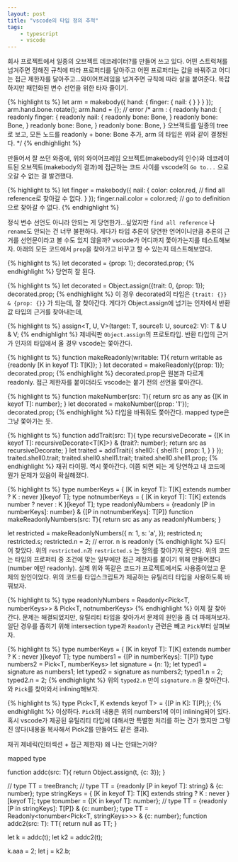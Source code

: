 ```yaml
---
layout: post
title: "vscode의 타입 정의 추적"
tags: 
    - typescript 
    - vscode
---
```


회사 프로젝트에서 일종의 오브젝트 데코레이터?를 만들어 쓰고 있다. 어떤 스트럭쳐를 넘겨주면 정해진 규칙에 따라 프로퍼티를 달아주고 어떤 프로퍼티는 값을 바꿔주고 어디는 접근 제한자를 달아주고...와이어프레임을 넘겨주면 규칙에 따라 살을 붙여준다. 복잡하지만 패턴화된 변수 선언을 위한 타자 줄이기.

{% highlight ts %}
let arm = makebody({
    hand: {
        finger: {
            nail: {
            }
        }
    }
});
arm.hand.bone.rotate();
arm.hand = {};  // error
/*
arm : {
    readonly hand: {
        readonly finger: {
            readonly nail: {
                readonly bone: Bone,
            }
            readonly bone: Bone,
        }
        readonly bone: Bone,
    }
    readonly bone: Bone,
}
오브젝트를 일종의 tree로 보고, 
모든 노드를 readonly + bone: Bone 추가,
arm 의 타입은 위와 같이 결정된다.
*/
{% endhighlight %}

만들어서 잘 쓰던 와중에, 위의 와이어프레임 오브젝트(makebody의 인수)와 데코레이트된 오브젝트(makebody의 결과)에 접근하는 코드 사이를 vscode의 `Go to...` 으로 오갈 수 없는 걸 발견했다. 

{% highlight ts %}
let finger = makebody({
    nail: {
        color: color.red,   // find all reference로 찾아갈 수 없다.
    }
});
finger.nail.color = color.red;  // go to definition으로 찾아갈 수 없다.
{% endhighlight %}

정식 변수 선언도 아니라 안되는 게 당연한가...싶었지만 `find all reference` 나 `rename`도 안되는 건 너무 불편하다. 게다가 타입 추론이 당연한 언어이니만큼 추론의 근거를 선언문이라고 볼 수도 있지 않을까? vscode가 어디까지 쫓아가는지를 테스트해보자. 아래의 모든 코드에서 `prop`을 찾아가고 바꾸고 할 수 있는지 테스트해보았다.

{% highlight ts %}
let decorated = {prop: 1};
decorated.prop;
{% endhighlight %}
당연히 잘 된다.

{% highlight ts %}
let decorated = Object.assign({trait: 0, {prop: 1});
decorated.prop;
{% endhighlight %}
이 경우 decorated의 타입은 `{trait: {}} & {prop: {}}` 가 되는데, 잘 찾아간다. 게다가 Object.assign에 넘기는 인자에서 반환값 타입의 근거를 찾아내는데, 

{% highlight ts %}
assign<T, U, V>(target: T, source1: U, source2: V): T & U & V;
{% endhighlight %}
제네릭판 `Object.assign`의 프로토타입. 반환 타입의 근거가 인자의 타입에서 올 경우 vscode는 쫓아간다.

{% highlight ts %}
function makeReadonly<T>(writable: T){
    return writable as {readonly [K in keyof T]: T[K]};
}
let decorated = makeReadonly({prop: 1});
decorated.prop;
{% endhighlight %}
decorated.prop은 원본과 다르게 readonly. 접근 제한자를 붙이더라도 vscode는 붙기 전의 선언을 쫓아간다. 

{% highlight ts %}
function makeNumber<T>(src: T){
    return src as any as {[K in keyof T]: number};
}
let decorated = makeNumber({prop: '1'});
decorated.prop;
{% endhighlight %}
타입을 바꿔줘도 쫓아간다. mapped type은 그냥 쫓아가는 듯.

{% highlight ts %}
function addTrait<T>(src: T){
    type recursiveDecorate<T> = {[K in keyof T]: recursiveDecorate<T[K]>} & {trait?: number};
    return src as recursiveDecorate<T>;
}
let traited = addTrait({
    shell0: {
        shell1: {
            prop: 1,
        }
    }
});
traited.shell0.trait;
traited.shell0.shell1.trait;
traited.shell0.shell1.prop;
{% endhighlight %}
재귀 타이핑. 역시 쫓아간다. 이쯤 되면 되는 게 당연하고 내 코드에 뭔가 문제가 있음이 확실해졌다.

{% highlight ts %}
type numberKeys<T> = { [K in keyof T]: T[K] extends number ? K : never }[keyof T];
type notnumberKeys<T> = { [K in keyof T]: T[K] extends number ? never : K }[keyof T];
type readonlyNumbers<T> = {readonly [P in numberKeys<T>]: number} & {[P in notnumberKeys<T>]: T[P]}
function makeReadonlyNumbers<T>(src: T){
    return src as any as readonlyNumbers<T>;
}

let restricted = makeReadonlyNumbers({
    n: 1,
    s: 'a',
});
restricted.n;
restricted.s;
restricted.n = 2;   // error. n is readonly
{% endhighlight %}
드디어 찾았다. 위의 `restricted.n`과 `restricted.s` 는 정의를 찾아가지 못한다. 위의 코드는 타입의 프로퍼티 중 조건에 맞는 일부에만 접근 제한자를 붙이기 위해 만들어졌다(number 에만 readonly). 실제 위와 똑같은 코드가 프로젝트에서도 사용중이었고 문제의 원인이었다. 위의 코드를 타입스크립트가 제공하는 유틸리티 타입을 사용하도록 바꿔보자.

{% highlight ts %}
type readonlyNumbers<T> = Readonly<Pick<T, numberKeys<T>>> & Pick<T, notnumberKeys<T>>
{% endhighlight %}
이제 잘 찾아간다. 문제는 해결되었지만, 유틸리티 타입을 찾아가서 문제의 원인을 좀 더 파헤쳐보자. 일단 경우를 좁히기 위해 intersection type과 `Readonly` 관련은 빼고 `Pick`부터 살펴보자.

{% highlight ts %}
type numberKeys<T> = { [K in keyof T]: T[K] extends number ? K : never }[keyof T];
type numbers1<T> = {[P in numberKeys<T>]: T[P]}
type numbers2<T> = Pick<T, numberKeys<T>>
let signature = {n: 1};
let typed1 = signature as numbers1<typeof signature>;
let typed2 = signature as numbers2<typeof signature>;
typed1.n = 2;
typed2.n = 2;
{% endhighlight %}
위의 `typed2.n` 만이 `signature.n` 을 찾아간다. 와 `Pick`를 찾아와서 inlining해보자.

{% highlight ts %}
type Pick<T, K extends keyof T> = {[P in K]: T[P];};
{% endhighlight %}
이상하다. `Pick`의 내용은 위의 numbers1에 이미 inlining되어 있다. 혹시 vscode가 제공된 유틸리티 타입에 대해서만 특별한 처리를 하는 건가 했지만 그렇진 않다(내용을 복사해서 Pick2를 만들어도 같은 결과).


재귀 제네릭(인터섹션 + 접근 제한자) 왜 나는 안돼는거야?

mapped type




function addc<T>(src: T){
    return Object.assign(t, {c: 3});
}

// type TT<T> = treeBranch<T>;
// type TT<T> = {readonly [P in keyof T]: string} & {c: number};
type stringKeys<T> = { [K in keyof T]: T[K] extends string ? K : never }[keyof T];
type tonumber<T> = {[K in keyof T]: number};
// type TT<T> = {readonly [P in stringKeys<T>]: T[P]} & {c: number};
type TT<T> = Readonly<tonumber<Pick<T, stringKeys<T>>>> & {c: number};
function addc2<T>(src: T): TT<T>{
    return null as TT<T>;
}

let k = addc(t);
let k2 = addc2(t);

k.aaa = 2;
let j = k2.b;